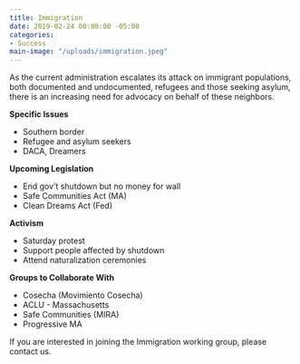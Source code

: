 ```yaml
---
title: Immigration
date: 2019-02-24 00:00:00 -05:00
categories:
- Success
main-image: "/uploads/immigration.jpeg"
---
```


As the current administration escalates its attack on immigrant populations, both documented and undocumented, refugees and those seeking asylum, there is an increasing need for advocacy on behalf of these neighbors. 

**Specific Issues**
* Southern border
* Refugee and asylum seekers
* DACA, Dreamers

**Upcoming Legislation**
* End gov’t shutdown but no money for wall
* Safe Communities Act (MA)
* Clean Dreams Act (Fed)

**Activism**
* Saturday protest
* Support people affected by shutdown
* Attend naturalization ceremonies

**Groups to Collaborate With**
* Cosecha (Movimiento Cosecha)
* ACLU - Massachusetts
* Safe Communities (MIRA)
* Progressive MA

If you are interested in joining the Immigration working group, please contact us. 
